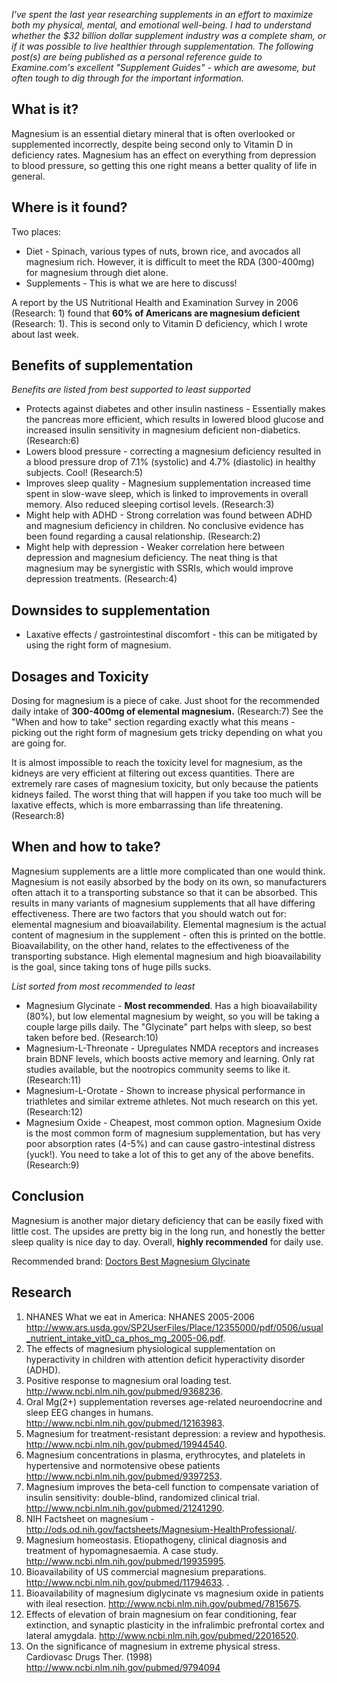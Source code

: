 _I've spent the last year researching supplements in an effort to maximize both my physical, mental, and emotional well-being. I had to understand whether the $32 billion dollar supplement industry was a complete sham, or if it was possible to live healthier through supplementation. The following post(s) are being published as a personal reference guide to Examine.com's excellent "Supplement Guides" - which are awesome, but often tough to dig through for the important information._


## What is it?

Magnesium is an essential dietary mineral that is often overlooked or supplemented incorrectly, despite being second only to Vitamin D in deficiency rates. Magnesium has an effect on everything from depression to blood pressure, so getting this one right means a better quality of life in general.

## Where is it found?

Two places:
* Diet - Spinach, various types of nuts, brown rice, and avocados all magnesium rich. However, it is difficult to meet the RDA (300-400mg) for magnesium through diet alone. 
* Supplements - This is what we are here to discuss!

A report by the US Nutritional Health and Examination Survey in 2006 (Research: 1) found that **60% of Americans are magnesium deficient** (Research: 1). This is second only to Vitamin D deficiency, which I wrote about last week. 

## Benefits of supplementation
_Benefits are listed from best supported to least supported_
*  Protects against diabetes and other insulin nastiness -  Essentially makes the pancreas more efficient, which results in lowered blood glucose and increased insulin sensitivity in magnesium deficient non-diabetics. (Research:6)
* Lowers blood pressure -  correcting a magnesium deficiency resulted in a blood pressure drop of 7.1% (systolic) and 4.7% (diastolic) in healthy subjects. Cool! (Research:5)
* Improves sleep quality - Magnesium supplementation increased time spent in slow-wave sleep, which is linked to improvements in overall memory. Also reduced sleeping cortisol levels. (Research:3)
* Might help with ADHD - Strong correlation was found between ADHD and magnesium deficiency in children. No conclusive evidence has been found regarding a causal relationship. (Research:2)
* Might help with depression - Weaker correlation here between depression and magnesium deficiency. The neat thing is that magnesium may be synergistic with SSRIs, which would improve depression treatments. (Research:4)

## Downsides to supplementation
* Laxative effects / gastrointestinal discomfort - this can be mitigated by using the right form of magnesium.
 
## Dosages and Toxicity
Dosing for magnesium is a piece of cake. Just shoot for the recommended daily intake of **300-400mg of elemental magnesium.** (Research:7) See the "When and how to take" section regarding exactly what this means - picking out the right form of magnesium gets tricky depending on what you are going for. 

It is almost impossible to reach the toxicity level for magnesium, as the kidneys are very efficient at filtering out excess quantities. There are extremely rare cases of magnesium toxicity, but only because the patients kidneys failed. The worst thing that will happen if you take too much will be laxative effects, which is more embarrassing than life threatening. (Research:8)

## When and how to take?
Magnesium supplements are a little more complicated than one would think. Magnesium is not easily absorbed by the body on its own, so manufacturers often attach it to a transporting substance so that it can be absorbed. This results in many variants of magnesium supplements that all have differing effectiveness.  There are two factors that you should watch out for: elemental magnesium and bioavailability. Elemental magnesium is the actual content of magnesium in the supplement - often this is printed on the bottle. Bioavailability, on the other hand, relates to the effectiveness of the transporting substance. High elemental magnesium and high bioavailability is the goal, since taking tons of huge pills sucks.

_List sorted from most recommended to least_
*  Magnesium Glycinate - **Most recommended**. Has a high bioavailability (80%), but low elemental magnesium by weight, so you will be taking a couple large pills daily. The "Glycinate" part helps with sleep, so best taken before bed. (Research:10)
* Magnesium-L-Threonate - Upregulates NMDA receptors and increases brain BDNF levels, which boosts active memory and learning. Only rat studies available, but the nootropics community seems to like it. (Research:11)
* Magnesium-L-Orotate - Shown to increase physical performance in triathletes and similar extreme athletes. Not much research on this yet. (Research:12)
*  Magnesium Oxide -  Cheapest, most common option. Magnesium Oxide is the most common form of magnesium supplementation, but has very poor absorption rates (4-5%) and can cause gastro-intestinal distress (yuck!). You need to take a lot of this to get any of the above benefits. (Research:9)

## Conclusion
Magnesium is another major dietary deficiency that can be easily fixed with little cost. The upsides are pretty big in the long run, and honestly the better sleep quality is nice day to day. Overall, **highly recommended** for daily use. 

Recommended brand: [Doctors Best Magnesium Glycinate](http://www.amazon.com/gp/product/B000BD0RT0/ref=as_li_tl?ie=UTF8&camp=1789&creative=390957&creativeASIN=B000BD0RT0&linkCode=as2&tag=h0e9f-20&linkId=JGUSOWHTSP3MWZ4H)

## Research
1. NHANES What we eat in America: NHANES 2005-2006 http://www.ars.usda.gov/SP2UserFiles/Place/12355000/pdf/0506/usual_nutrient_intake_vitD_ca_phos_mg_2005-06.pdf.  
2. The effects of magnesium physiological supplementation on hyperactivity in children with attention deficit hyperactivity disorder (ADHD). 
3. Positive response to magnesium oral loading test. http://www.ncbi.nlm.nih.gov/pubmed/9368236. 
4. Oral Mg(2+) supplementation reverses age-related neuroendocrine and sleep EEG changes in humans. http://www.ncbi.nlm.nih.gov/pubmed/12163983.  
5. Magnesium for treatment-resistant depression: a review and hypothesis. http://www.ncbi.nlm.nih.gov/pubmed/19944540. 
6. Magnesium concentrations in plasma, erythrocytes, and platelets in hypertensive and normotensive obese patients  http://www.ncbi.nlm.nih.gov/pubmed/9397253. 
7. Magnesium improves the beta-cell function to compensate variation of insulin sensitivity: double-blind, randomized clinical trial.  http://www.ncbi.nlm.nih.gov/pubmed/21241290. 
8. NIH Factsheet on magnesium - http://ods.od.nih.gov/factsheets/Magnesium-HealthProfessional/. 
9. Magnesium homeostasis. Etiopathogeny, clinical diagnosis and treatment of hypomagnesaemia. A case study. http://www.ncbi.nlm.nih.gov/pubmed/19935995.  
10. Bioavailability of US commercial magnesium preparations.  http://www.ncbi.nlm.nih.gov/pubmed/11794633.  . 
11. Bioavailability of magnesium diglycinate vs magnesium oxide in patients with ileal resection.  http://www.ncbi.nlm.nih.gov/pubmed/7815675.   
12. Effects of elevation of brain magnesium on fear conditioning, fear extinction, and synaptic plasticity in the infralimbic prefrontal cortex and lateral amygdala.   http://www.ncbi.nlm.nih.gov/pubmed/22016520.    
13. On the significance of magnesium in extreme physical stress. Cardiovasc Drugs Ther. (1998)    http://www.ncbi.nlm.nih.gov/pubmed/9794094